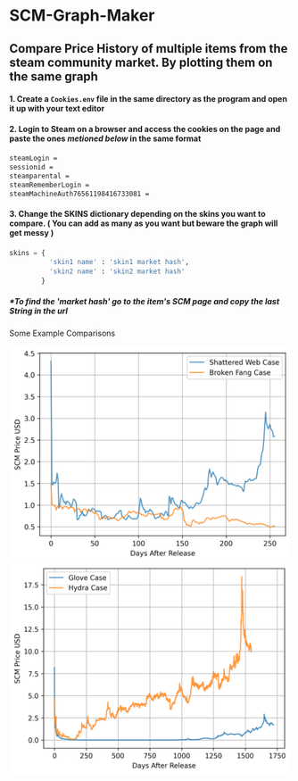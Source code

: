 # SCM-Graph-Maker
## Compare Price History of multiple items from the steam community market. By plotting them on the same graph

#### 1. Create a `Cookies.env` file in the same directory as the program and open it up with your text editor
#### 2. Login to Steam on a browser and access the cookies on the page and paste the ones *metioned below* in the same format

```env
steamLogin =
sessionid =
steamparental =
steamRememberLogin =
steamMachineAuth76561198416733081 =
```

#### 3. Change the SKINS dictionary depending on the skins you want to compare. ( You can add as many as you want but beware the graph will get messy )

```python
skins = { 
          'skin1 name' : 'skin1 market hash',
          'skin2 name' : 'skin2 market hash'
        }
```
##### *To find the 'market hash' go to the item's SCM page and copy the last String in the url

Some Example Comparisons

![Broken Fang vs Shattered Web](plot.png)
![Glove Case vs Hydra Case](plot2.png)
